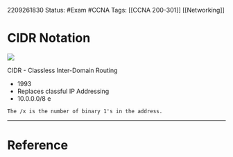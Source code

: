 2209261830
	Status: #Exam #CCNA
		Tags: [[CCNA 200-301]] [[Networking]]

# CIDR Notation
<img src = "https://i.gyazo.com/faf2998dc0438531c8edfc9e5039f19a.png">

CIDR - Classless Inter-Domain Routing
- 1993
- Replaces classful IP Addressing
- 10.0.0.0/8 e



``` ad-note NOTE 
The /x is the number of binary 1's in the address.
```
---
# Reference